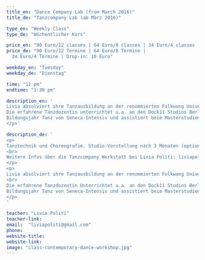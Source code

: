 ```yaml
---
title_en: "Dance Company Lab (from March 2016)"
title_de: "Tanzcompany Lab (ab März 2016)"

type_en: "Weekly Class"
type_de: "Wöchentlicher Kurs"

price_en: "90 Euro/12 classes | 64 Euro/8 classes | 34 Euro/4 classes | Drop-in: 10 Euro"
price_de: "90 Euro/12 Termine | 64 Euro/8 Termine |
  34 Euro/4 Termine | Drop-in: 10 Euro"

weekday_en: "Tuesday"
weekday_de: "Dienstag"

time: "12 pm"
endtime: "1:30 pm"

description_en: '
Livia absolviert ihre Tanzausbildung an der renommierten Folkwang Universität der Künste in Essen unter der Leitung von Pina Bausch. Als Tänzerin, Choreografin und Choreografie Assistentin arbeitete sie in zahlreichen Projekte in Deutschland, U.S.A, Mexiko und Argentinien. <br>
Die erfahrene Tanzdozentin unterrichtet u.a. an den Dock11 Studios Berlin,
Bildungsjahr Tanz von Seneca-Intensiv und assistiert beim Masterstudiengang für Choreografie der Udk Berlin.
</p>'

description_de: '
<p>
Tanztechnik und Choreografie. Studio-Vorstellung nach 3 Monaten (optional).
<br>
Weitere Infos über die Tanzcompany Werkstatt bei Livia Politi: liviapoliti@gmail.com.
</p>
<p>
Livia absolviert ihre Tanzausbildung an der renommierten Folkwang Universität der Künste in Essen unter der Leitung von Pina Bausch. Als Tänzerin, Choreografin und Choreografie Assistentin arbeitete sie in zahlreichen Projekte in Deutschland, U.S.A, Mexiko und Argentinien.
<br>
Die erfahrene Tanzdozentin Unterrichtet u.a. an den Dock11 Studios Berlin,
Bildungsjahr Tanz von Seneca-Intensiv und assistiert beim Masterstudiengang für Choreografie der Udk Berlin.
</p>
'

teacher: "Livia Politi"
teacher-link:
email:  "liviapoliti@gmail.com"
phone:
website-title:
website-link:
image: "class-contemporary-dance-workshop.jpg"
---
```

